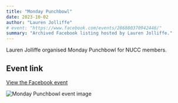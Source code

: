 ```yaml
---
title: "Monday Punchbowl"
date: 2023-10-02
author: "Lauren Jolliffe"
# event: "https://www.facebook.com/events/286880370942446/"
summary: "Archived Facebook listing hosted by Lauren Jolliffe."
---
```

Lauren Jolliffe organised Monday Punchbowl for NUCC members.

## Event link

[View the Facebook event](https://www.facebook.com/events/286880370942446/)

![Monday Punchbowl event image](/trip/event-images/20231002_monday_punchbowl.jpg)
